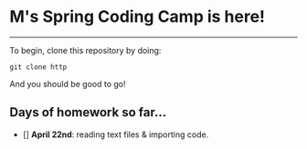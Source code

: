 # M's Spring Coding Camp is here!
-------------------------------

To begin, clone this repository by doing:

`git clone http`

And you should be good to go!

## Days of homework so far...

- [] **April 22nd**: reading text files & importing code.

